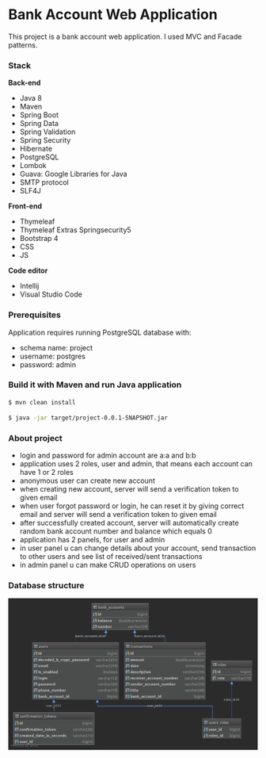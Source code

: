 # Bank Account Web Application

This project is a bank account web application. I used MVC and Facade patterns.

### Stack

<b>Back-end</b>
* Java 8
* Maven
* Spring Boot
* Spring Data
* Spring Validation
* Spring Security
* Hibernate
* PostgreSQL
* Lombok
* Guava: Google Libraries for Java
* SMTP protocol
* SLF4J

<b>Front-end</b>
* Thymeleaf
* Thymeleaf Extras Springsecurity5
* Bootstrap 4
* CSS
* JS

<b>Code editor</b>
* Intellij
* Visual Studio Code

### Prerequisites

Application requires running PostgreSQL database with:
* schema name: project
* username: postgres
* password: admin

### Build it with Maven and run Java application

```sh
$ mvn clean install
```
```sh
$ java -jar target/project-0.0.1-SNAPSHOT.jar
```

### About project

* login and password for admin account are a:a and b:b
* application uses 2 roles, user and admin, that means each account can have 1 or 2 roles 
* anonymous user can create new account
* when creating new account, server will send a verification token to given email
* when user forgot password or login, he can reset it by giving correct email and server will send a verification token to given email
* after successfully created account, server will automatically create random bank account number and balance which equals 0
* application has 2 panels, for user and admin
* in user panel u can change details about your account, send transaction to other users and see list of received/sent transactions
* in admin panel u can make CRUD operations on users

### Database structure
![ScreenShot](database_structure.png)
